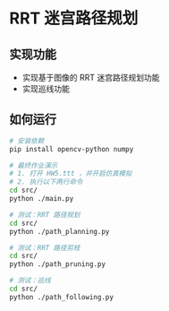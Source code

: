 # RRT 迷宫路径规划

## 实现功能

+ 实现基于图像的 RRT 迷宫路径规划功能
+ 实现巡线功能

## 如何运行

```bash
# 安装依赖
pip install opencv-python numpy

# 最终作业演示
# 1. 打开 HW5.ttt ，并开启仿真模拟
# 2. 执行以下两行命令
cd src/
python ./main.py

# 测试：RRT 路径规划
cd src/
python ./path_planning.py

# 测试：RRT 路径剪枝
cd src/
python ./path_pruning.py

# 测试：巡线
cd src/
python ./path_following.py
```



